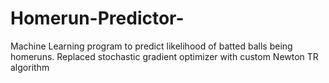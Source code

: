# Homerun-Predictor-
Machine Learning program to predict likelihood of batted balls being homeruns. Replaced stochastic gradient optimizer with custom Newton TR algorithm 
